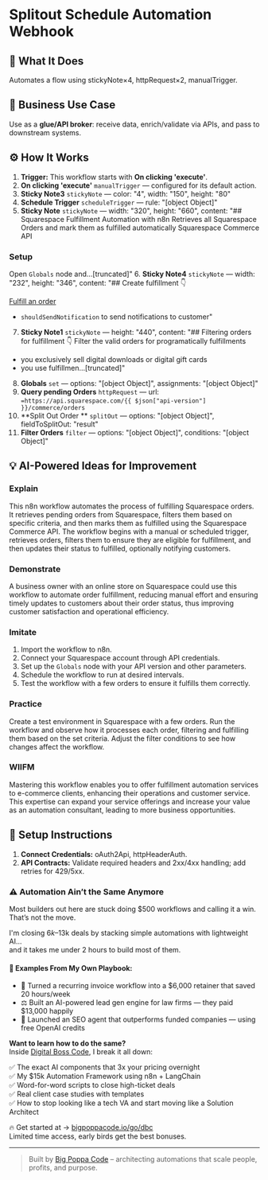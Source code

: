 # Splitout Schedule Automation Webhook
## 🚀 What It Does
Automates a flow using stickyNote×4, httpRequest×2, manualTrigger.

## 💼 Business Use Case
Use as a **glue/API broker**: receive data, enrich/validate via APIs, and pass to downstream systems.

## ⚙️ How It Works
1. **Trigger:** This workflow starts with **On clicking 'execute'**.
2. **On clicking 'execute'** `manualTrigger` — configured for its default action.
3. **Sticky Note3** `stickyNote` — color: "4", width: "150", height: "80"
4. **Schedule Trigger** `scheduleTrigger` — rule: "[object Object]"
5. **Sticky Note** `stickyNote` — width: "320", height: "660", content: "## Squarespace Fulfillment Automation with n8n
Retrieves all Squarespace Orders and mark them as fulfilled automatically Squarespace Commerce API

### Setup
Open `Globals` node and…[truncated]"
6. **Sticky Note4** `stickyNote` — width: "232", height: "346", content: "## Create fulfillment  👇

[Fulfill an order](https://developers.squarespace.com/commerce-apis/fulfill-order)
- `shouldSendNotification` to send notifications to customer"
7. **Sticky Note1** `stickyNote` — height: "440", content: "## Filtering orders for fulfillment 👇
Filter the valid orders for programatically fulfillments

- you exclusively sell digital downloads or digital gift cards
- you use fulfillmen…[truncated]"
8. **Globals** `set` — options: "[object Object]", assignments: "[object Object]"
9. **Query pending Orders** `httpRequest` — url: `=https://api.squarespace.com/{{ $json["api-version"] }}/commerce/orders`
10. **Split Out Order ** `splitOut` — options: "[object Object]", fieldToSplitOut: "result"
11. **Filter Orders** `filter` — options: "[object Object]", conditions: "[object Object]"

## 💡 AI-Powered Ideas for Improvement
### Explain
This n8n workflow automates the process of fulfilling Squarespace orders. It retrieves pending orders from Squarespace, filters them based on specific criteria, and then marks them as fulfilled using the Squarespace Commerce API. The workflow begins with a manual or scheduled trigger, retrieves orders, filters them to ensure they are eligible for fulfillment, and then updates their status to fulfilled, optionally notifying customers.

### Demonstrate
A business owner with an online store on Squarespace could use this workflow to automate order fulfillment, reducing manual effort and ensuring timely updates to customers about their order status, thus improving customer satisfaction and operational efficiency.

### Imitate
1. Import the workflow to n8n.
2. Connect your Squarespace account through API credentials.
3. Set up the `Globals` node with your API version and other parameters.
4. Schedule the workflow to run at desired intervals.
5. Test the workflow with a few orders to ensure it fulfills them correctly.

### Practice
Create a test environment in Squarespace with a few orders. Run the workflow and observe how it processes each order, filtering and fulfilling them based on the set criteria. Adjust the filter conditions to see how changes affect the workflow.

### WIIFM
Mastering this workflow enables you to offer fulfillment automation services to e-commerce clients, enhancing their operations and customer service. This expertise can expand your service offerings and increase your value as an automation consultant, leading to more business opportunities.

## 🔧 Setup Instructions
1. **Connect Credentials:** oAuth2Api, httpHeaderAuth.
2. **API Contracts:** Validate required headers and 2xx/4xx handling; add retries for 429/5xx.

### ⚠️ Automation Ain’t the Same Anymore

Most builders out here are stuck doing $500 workflows and calling it a win.  
That’s not the move.  

I'm closing $6k–$13k deals by stacking simple automations with lightweight AI...  
and it takes me under 2 hours to build most of them.

#### 🧠 Examples From My Own Playbook:
- 🔁 Turned a recurring invoice workflow into a $6,000 retainer that saved 20 hours/week  
- ⚖️ Built an AI-powered lead gen engine for law firms — they paid $13,000 happily  
- 🚀 Launched an SEO agent that outperforms funded companies — using free OpenAI credits  

**Want to learn how to do the same?**  
Inside [Digital Boss Code](https://bigpoppacode.io/go/dbc), I break it all down:

✅ The exact AI components that 3x your pricing overnight  
✅ My $15k Automation Framework using n8n + LangChain  
✅ Word-for-word scripts to close high-ticket deals  
✅ Real client case studies with templates  
✅ How to stop looking like a tech VA and start moving like a Solution Architect  

🔥 Get started at → [bigpoppacode.io/go/dbc](https://bigpoppacode.io/go/dbc)  
Limited time access, early birds get the best bonuses.

---
> Built by [Big Poppa Code](https://bigpoppacode.io) – architecting automations that scale people, profits, and purpose.

